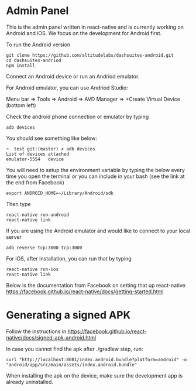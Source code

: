 # Admin Panel

This is the admin panel written in react-native and is currently working on Android and iOS. We focus on the development for Android first.

To run the Android version
```
git clone https://github.com/altitudelabs/dashsuites-android.git
cd dashsuites-andriod
npm install
```
Connect an Android device or run an Andriod emulator.

For Android emulator, you can use Andriod Studio:  

Menu bar => Tools => Android => AVD Manager => +Create Virtual Device (bottom left)

Check the android phone connection or emulator by typing
```
adb devices
```
You should see something like below:
```
➜  test git:(master) ✗ adb devices
List of devices attached
emulator-5554	device
```
You will need to setup the environment variable by typing the below every time you open the terminal or you can include in your bash (see the link at the end from Facebook)
```
export ANDROID_HOME=~/Library/Android/sdk
```

Then type
```
react-native run-android
react-native link 
```

If you are using the Android emulator and would like to connect to your local server 
```
adb reverse tcp:3000 tcp:3000
```

For iOS, after installation, you can run that by typing
```
react-native run-ios
react-native link 
```

Below is the documentation from Facebook on setting that up react-native
https://facebook.github.io/react-native/docs/getting-started.html

# Generating a signed APK
Follow the instructions in https://facebook.github.io/react-native/docs/signed-apk-android.html

In case you cannot find the apk after ./gradlew step, run:
```
curl "http://localhost:8081/index.android.bundle?platform=android" -o "android/app/src/main/assets/index.android.bundle"
```

When installing the apk on the device, make sure the development app is already uninstalled.

